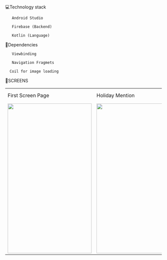 💻Technology stack

       Android Studio

       Firebase (Backend)

       Kotlin (Language)
 
🔆Dependencies 

       Viewbinding

       Navigation Fragmets

      Coil for image loading

🔆SCREENS
       
<table>
  <tr>
    <td>First Screen Page</td>
     <td>Holiday Mention</td>
     <td>Present day in purple and selected day in pink</td>
  </tr>
  <tr>
    <td><img src="C:\Users\Ahasan\Desktop\onlinesheba\1.jpg" width=270 height=480></td>
    <td><img src="screenshots/Screenshot_1582745125.png" width=270 height=480></td>
    <td><img src="screenshots/Screenshot_1582745139.png" width=270 height=480></td>
  </tr>
 </table>


      
  

